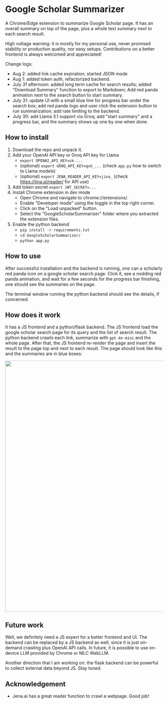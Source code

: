# Google Scholar Summarizer
A Chrome/Edge extension to summarize Google Scholar page. It has an overall summary on top of the page, plus a whole text summary next to each search result.

High voltage warning: it is mostly for my personal use, never promised stability or production quality, nor easy setups. Contributions on a better frontend is always welcomed and appreciated!

Change logs:

* Aug 2: added link cache expiration; started JSON mode
* Aug 1: added token auth, refactorized backend.
* July 31 afternoon: added long term cache for search results; added "Download Summary" function to export to Markdown; Add red panda animation next to the search button to start summary.
* July 31: update UI with a small blue line for progress bar under the search box; add red panda logo and user click the extension button to run summarization; add rate limiting to the backend.
* July 30: add Llama 3.1 support via Groq; add "start summary" and a progress bar, and the summary shows up one by one when done.

## How to install

1. Download the repo and unpack it.
2. Add your OpenAI API key or Groq API key for Llama
    - `export OPENAI_API_KEY=sk-...`
    - (optional) `export GROQ_API_KEY=gsk_...` (check `app.py` how to switch to Llama models)
    - (optional) `export JENA_READER_API_KEY=jina_` (check <https://jina.ai/reader/> for API use)
3. Add token secret `export JWT_SECRET=...`
4. Install Chrome extension in dev mode
    - Open Chrome and navigate to chrome://extensions/.
    - Enable "Developer mode" using the toggle in the top right corner.
    - Click on the "Load unpacked" button.
    - Select the "GoogleScholarSummarizer" folder where you extracted the extension files.
5. Enable the python backend
    - `pip install -r requirements.txt`
    - `cd GoogleScholarSummarizer/`
    - `python app.py`

## How to use

After successful installation and the backend is running, one can a scholarly red panda icon on a google scholar search page. Click it, see a nodding red panda animation, and wait for a few seconds for the progress bar finishing, one should see the summaries on the page.

The terminal window running the python backend should see the details, if concerned.

## How does it work

It has a JS frontend and a python/flask backend. The JS frontend load the google scholar search page for its query and the list of search result. The python backend crawls each link, summarize with `gpt-4o-mini` and the whole page. After that, the JS frontend re-render the page and insert the result to the page top and next to each result. The page should look like this and the summaries are in blue boxes:

<image src="screenshots/scholar-extension.jpg" width="800">

## Future work

Well, we definitely need a JS expert for a better frontend and UI. The backend can be replaced by a JS backend as well, since it is just on-demand crawling plus OpenAI API calls. In future, it is possible to use on-device LLM provided by Chrome or MLC WebLLM.

Another direction that I am working on: the flask backend can be powerful to collect external data beyond JS. Stay tuned.

## Acknowledgement  

* Jena.ai has a great reader function to crawl a webpage. Good job!
